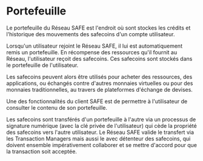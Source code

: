 # Portefeuille
Le portefeuille du Réseau SAFE est l'endroit où sont stockes les crédits et l'historique des mouvements des safecoins d'un compte utilisateur.

Lorsqu'un utilisateur rejoint le Réseau SAFE, il lui est automatiquement remis un portefeuille. En récompense des ressources qu'il fournit au Réseau, l'utilisateur reçoit des safecoins. Ces safecoins sont stockés dans le portefeuille de l'utilisateur.

Les safecoins peuvent alors être utilisés pour acheter des ressources, des applications, ou échangés contre d'autres monnaies virtuelles ou pour des monnaies traditionnelles, au travers de plateformes d'échange de devises.

Une des fonctionnalités du client SAFE est de permettre à l'utilisateur de consulter le contenu de son portefeuille.

Les safecoins sont transférés d'un portefeuille à l'autre via un processus de signature numérique (avec la clé privée de l'utilisateur) qui cède la propriété des safecoins vers l'autre utilisateur. Le Réseau SAFE valide le transfert via les Transaction Managers mais aussi le avec détenteur des safecoins, qui doivent ensemble impérativement collaborer et se mettre d'accord pour que la transaction soit acceptée.
